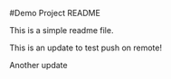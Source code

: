 #Demo Project README

This is a simple readme file.

This is an update to test push on remote!

Another update